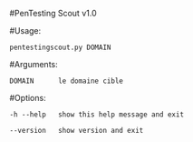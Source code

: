 #PenTesting Scout v1.0

#Usage:

    pentestingscout.py DOMAIN

#Arguments:
        
    DOMAIN      le domaine cible

#Options:
    
    -h --help   show this help message and exit
    
    --version   show version and exit


